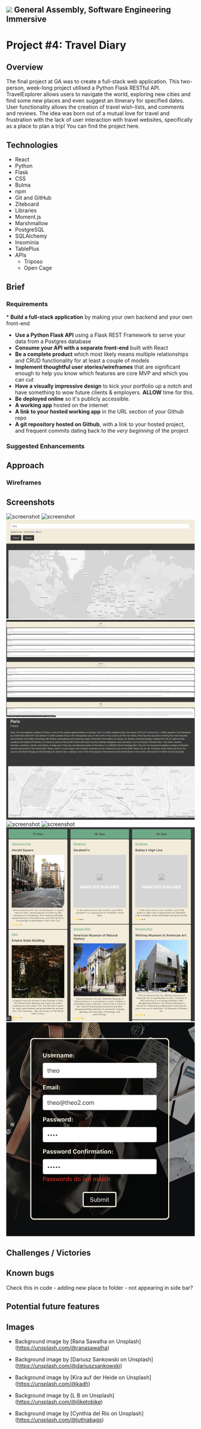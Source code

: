 
## ![](https://ga-dash.s3.amazonaws.com/production/assets/logo-9f88ae6c9c3871690e33280fcf557f33.png) General Assembly, Software Engineering Immersive


# Project #4: Travel Diary


## Overview 

The final project at GA was to create a full-stack web application. This two-person, week-long project utilised a Python Flask RESTful API.
TravelExplorer allows users to navigate the world, exploring new cities and find some new places and even suggest an itinerary for specified dates. User functionality allows the creation of travel wish-lists, and comments and reviews.
The idea was born out of a mutual love for travel and frustration with the lack of user interaction with travel websites, specifically as a place to plan a trip! 
You can find the project here.


## Technologies

* React
* Python
* Flask
* CSS
* Bulma
* npm
* Git and GitHub
* Ziteboard
* Libraries
* Moment.js
* Marshmallow
* PostgreSQL
* SQLAlchemy
* Insominia
* TablePlus
* APIs
	- Triposo
	- Open Cage


## Brief

### Requirements

​* **Build a full-stack application** by making your own backend and your own front-end
* **Use a Python Flask API** using a Flask REST Framework to serve your data from a Postgres database
* **Consume your API with a separate front-end** built with React
* **Be a complete product** which most likely means multiple relationships and CRUD functionality for at least a couple of models
* **Implement thoughtful user stories/wireframes** that are significant enough to help you know which features are core MVP and which you can cut
* **Have a visually impressive design** to kick your portfolio up a notch and have something to wow future clients & employers. **ALLOW** time for this.
* **Be deployed online** so it's publicly accessible.
* **A working app** hosted on the internet
* **A link to your hosted working app** in the URL section of your Github repo
* **A git repository hosted on Github**, with a link to your hosted project, and frequent commits dating back to the _very beginning_ of the project


### Suggested Enhancements


## Approach

### Wireframes
### 
###
###


## Screenshots

![screenshot](screenshots/1.png)
![screenshot](screenshots/2.png)
![screenshot](screenshots/3.png)
![screenshot](screenshots/4.png)
![screenshot](screenshots/5.png)
![screenshot](screenshots/6.png)
![screenshot](screenshots/7.png)
![screenshot](screenshots/8.png)
![screenshot](screenshots/9.png)



## Challenges / Victories
### 
###
###

## Known bugs

Check this in code - adding new place to folder - not appearing in side bar? 

## Potential future features

## Images

* Background image by [Rana Sawalha on Unsplash] (https://unsplash.com/@ranasawalha)

* Background image by [Dariusz Sankowski
on Unsplash] (https://unsplash.com/@dariuszsankowski)

* Background image by [Kira auf der Heide on Unsplash] (https://unsplash.com/@kadh)

* Background image by [L B on Unsplash] (https://unsplash.com/@iliketobike)

* Background image by [Cynthia del Río
on Unsplash] (https://unsplash.com/@luthiabags)


